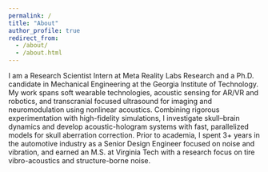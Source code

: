```yaml
---
permalink: /
title: "About"
author_profile: true
redirect_from: 
  - /about/
  - /about.html
---
```


I am a Research Scientist Intern at Meta Reality Labs Research and a Ph.D. candidate in Mechanical Engineering at the Georgia Institute of Technology. My work spans soft wearable technologies, acoustic sensing for AR/VR and robotics, and transcranial focused ultrasound for imaging and neuromodulation using nonlinear acoustics. Combining rigorous experimentation with high-fidelity simulations, I investigate skull–brain dynamics and develop acoustic-hologram systems with fast, parallelized models for skull aberration correction. Prior to academia, I spent 3+ years in the automotive industry as a Senior Design Engineer focused on noise and vibration, and earned an M.S. at Virginia Tech with a research focus on tire vibro-acoustics and structure-borne noise.
